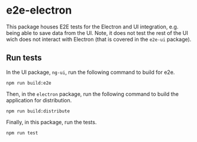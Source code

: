 # e2e-electron

This package houses E2E tests for the Electron and UI integration, e.g. being able to save data from the UI. Note, it does not test the rest of the UI wich does not interact with Electron (that is covered in the `e2e-ui` package).

## Run tests

In the UI package, `ng-ui`, run the following command to build for e2e.

```
npm run build:e2e
```

Then, in the `electron` package, run the following command to build the application for distribution.

```
npm run build:distribute
```

Finally, in this package, run the tests.

```
npm run test
```
